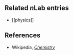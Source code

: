 
## Related $n$Lab entries

* [[physics]]

## References

* Wikipedia, _[Chemistry](http://en.wikipedia.org/wiki/Chemistry)_